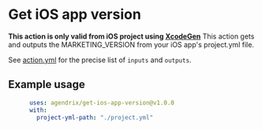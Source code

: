 # Get iOS app version

**This action is only valid from iOS project using [XcodeGen](https://github.com/yonaskolb/XcodeGen)** 
This action gets and outputs the MARKETING_VERSION from your iOS app's project.yml file.

See [action.yml](./action.yml) for the precise list of `inputs` and `outputs`.

## Example usage

```yaml
      uses: agendrix/get-ios-app-version@v1.0.0
      with:
        project-yml-path: "./project.yml"
```
